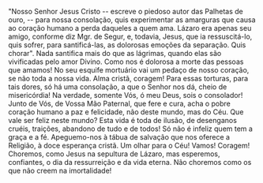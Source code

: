 
"Nosso Senhor Jesus Cristo -- escreve o piedoso autor das Palhetas de ouro, -- para nossa consolação, quis experimentar as amarguras que causa ao coração humano a perda daqueles a quem ama. Lázaro era apenas seu amigo, conforme diz Mgr. de Segur, e, todavia, Jesus, que ia ressuscitá-lo, quis sofrer, para santificá-las, as dolorosas emoções da separação. Quis chorar". Nada santifica mais do que as lágrimas, quando elas são vivificadas pelo amor Divino. Como nos é dolorosa a morte das pessoas que amamos! No seu esquife mortuário vai um pedaço de nosso coração, se não toda a nossa vida. Alma cristã, coragem! Para essas torturas, para tais dores, só há uma consolação, a que o Senhor nos dá, cheio de misericórdia! Na verdade, somente Vós, ó meu Deus, sois o consolador! Junto de Vós, de Vossa Mão Paternal, que fere e cura, acha o pobre coração humano a paz e felicidade, não deste mundo, mas do Céu. Que vale ser feliz neste mundo? Esta vida é toda de ilusão, de desenganos cruéis, traições, abandono de tudo e de todos! Só não é infeliz quem tem a graça e a fé. Apeguemo-nos à tábua de salvação que nos oferece a Religião, à doce esperança cristã. Um olhar para o Céu! Vamos! Coragem! Choremos, como Jesus na sepultura de Lázaro, mas esperemos, confiantes, o dia da ressurreição e da vida eterna. Não choremos como os que não creem na imortalidade!


